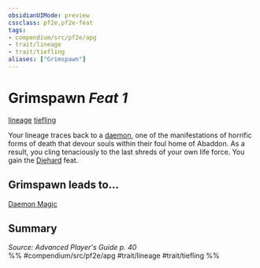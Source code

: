 ```yaml
---
obsidianUIMode: preview
cssclass: pf2e,pf2e-feat
tags:
- compendium/src/pf2e/apg
- trait/lineage
- trait/tiefling
aliases: ["Grimspawn"]
---
```

# Grimspawn  *Feat 1*  
[lineage](../../rules/traits/lineage-apg.md)  [tiefling](../../rules/traits/tiefling-b1.md)  


Your lineage traces back to a [daemon](../../rules/traits/daemon-b1.md), one of the manifestations of horrific forms of death that devour souls within their foul home of Abaddon. As a result, you cling tenaciously to the last shreds of your own life force. You gain the [Diehard](diehard.md) feat.

## Grimspawn leads to...

[Daemon Magic](daemon-magic-apg.md)

## Summary

*Source: Advanced Player's Guide p. 40*  
%% #compendium/src/pf2e/apg #trait/lineage #trait/tiefling %%